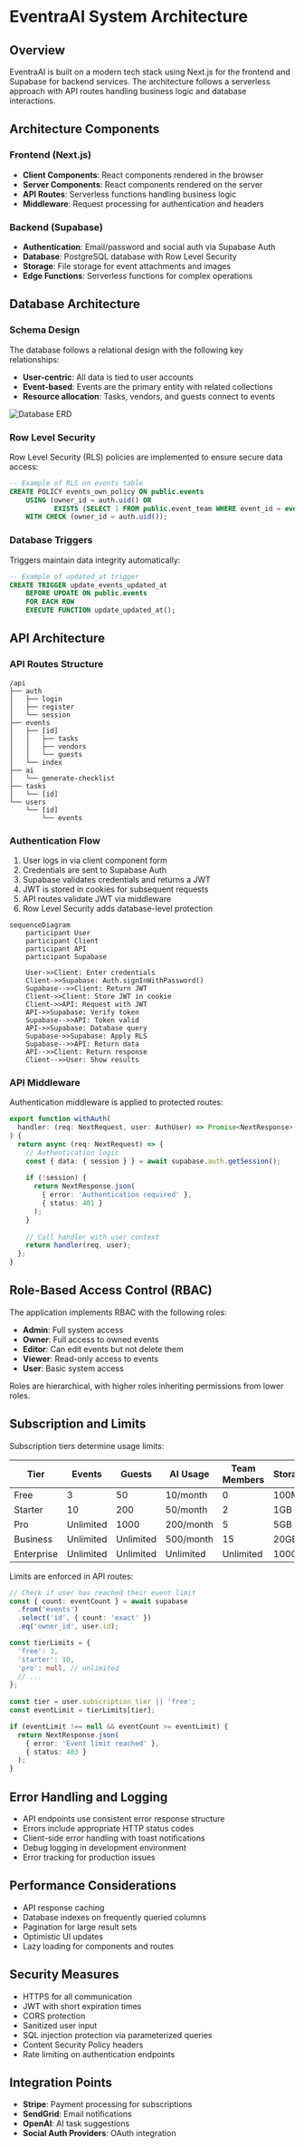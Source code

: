 # EventraAI System Architecture

## Overview

EventraAI is built on a modern tech stack using Next.js for the frontend and Supabase for backend services. The architecture follows a serverless approach with API routes handling business logic and database interactions.

## Architecture Components

### Frontend (Next.js)

- **Client Components**: React components rendered in the browser
- **Server Components**: React components rendered on the server
- **API Routes**: Serverless functions handling business logic
- **Middleware**: Request processing for authentication and headers

### Backend (Supabase)

- **Authentication**: Email/password and social auth via Supabase Auth
- **Database**: PostgreSQL database with Row Level Security
- **Storage**: File storage for event attachments and images
- **Edge Functions**: Serverless functions for complex operations

## Database Architecture

### Schema Design

The database follows a relational design with the following key relationships:

- **User-centric**: All data is tied to user accounts
- **Event-based**: Events are the primary entity with related collections
- **Resource allocation**: Tasks, vendors, and guests connect to events

![Database ERD](https://mermaid.ink/img/pako:eNqFk09v2zAMxb-K4VMPdZZmsw8LlgxYgQ1YNhRFpINObM2OBFuCYrtpkXz3UXbjtWnW5mDQf4-PEinmBLVMERJIZOdkLHO9vKkE_iXnBnJjOPTQ-I7zxlUdyqZ0KqjhqdQVSrM8JyfJyZDsqtdLjc5iSt_9dJHl2RzurxajuZY8L-_gpZuJlXuDldGVQSh1Y97s9WYYktnvX-X6N83uZ4vZQmKOvWjMrDJSdVNyxZx77Nt18VXNtZaaNSRw-OAfOyb3jI46ZTvsxdZdE6_A6Xy2eGjlYIXXoNNSCr10uEBVrjRXaDxVKKXB7O4uDTwvtKgKtCvKJpKrE8oBSQcNblZqh6m9n54_kmQ0_nSw3yTjgTgejg8IIztJpXeYmrjXl5q1Ht85qD08-iQ9YYiVkVXfM6oe7bY37YNZG77p81eFE38Zx1R3bUfFv4JfHjUrbY-Uht8h0UatPf3JOe52u4gq5-IVx4JXlSuV3GBe9QOdexqVV-2vtDcOeqfwPtqv0mAUGMtXqNACrpOauyELQZiT5G-dLtCAoqBdpBDI2inOIHG8oaUr0Mg4hYfXacrJFrJQH42YLVqrSkiCFptoydG2kGxpIcZN3zcU7r26Q82_X-oTyTa-Pw?type=png)

### Row Level Security

Row Level Security (RLS) policies are implemented to ensure secure data access:

```sql
-- Example of RLS on events table
CREATE POLICY events_own_policy ON public.events 
    USING (owner_id = auth.uid() OR 
           EXISTS (SELECT 1 FROM public.event_team WHERE event_id = events.id AND user_id = auth.uid()))
    WITH CHECK (owner_id = auth.uid());
```

### Database Triggers

Triggers maintain data integrity automatically:

```sql
-- Example of updated_at trigger
CREATE TRIGGER update_events_updated_at
    BEFORE UPDATE ON public.events
    FOR EACH ROW
    EXECUTE FUNCTION update_updated_at();
```

## API Architecture

### API Routes Structure

```
/api
├── auth
│   ├── login
│   ├── register
│   └── session
├── events
│   ├── [id]
│   │   ├── tasks
│   │   ├── vendors
│   │   └── guests
│   └── index
├── ai
│   └── generate-checklist
├── tasks
│   └── [id]
└── users
    └── [id]
        └── events
```

### Authentication Flow

1. User logs in via client component form
2. Credentials are sent to Supabase Auth
3. Supabase validates credentials and returns a JWT
4. JWT is stored in cookies for subsequent requests
5. API routes validate JWT via middleware
6. Row Level Security adds database-level protection

```mermaid
sequenceDiagram
    participant User
    participant Client
    participant API
    participant Supabase

    User->>Client: Enter credentials
    Client->>Supabase: Auth.signInWithPassword()
    Supabase-->>Client: Return JWT
    Client->>Client: Store JWT in cookie
    Client->>API: Request with JWT
    API->>Supabase: Verify token
    Supabase-->>API: Token valid
    API->>Supabase: Database query
    Supabase->>Supabase: Apply RLS
    Supabase-->>API: Return data
    API-->>Client: Return response
    Client-->>User: Show results
```

### API Middleware

Authentication middleware is applied to protected routes:

```typescript
export function withAuth(
  handler: (req: NextRequest, user: AuthUser) => Promise<NextResponse>
) {
  return async (req: NextRequest) => {
    // Authentication logic
    const { data: { session } } = await supabase.auth.getSession();
    
    if (!session) {
      return NextResponse.json(
        { error: 'Authentication required' },
        { status: 401 }
      );
    }
    
    // Call handler with user context
    return handler(req, user);
  };
}
```

## Role-Based Access Control (RBAC)

The application implements RBAC with the following roles:

- **Admin**: Full system access
- **Owner**: Full access to owned events
- **Editor**: Can edit events but not delete them
- **Viewer**: Read-only access to events
- **User**: Basic system access

Roles are hierarchical, with higher roles inheriting permissions from lower roles.

## Subscription and Limits

Subscription tiers determine usage limits:

| Tier | Events | Guests | AI Usage | Team Members | Storage |
|------|--------|--------|----------|--------------|---------|
| Free | 3      | 50     | 10/month | 0            | 100MB   |
| Starter | 10  | 200    | 50/month | 2            | 1GB     |
| Pro  | Unlimited | 1000 | 200/month | 5          | 5GB     |
| Business | Unlimited | Unlimited | 500/month | 15 | 20GB   |
| Enterprise | Unlimited | Unlimited | Unlimited | Unlimited | 100GB |

Limits are enforced in API routes:

```typescript
// Check if user has reached their event limit
const { count: eventCount } = await supabase
  .from('events')
  .select('id', { count: 'exact' })
  .eq('owner_id', user.id);

const tierLimits = {
  'free': 3,
  'starter': 10,
  'pro': null, // unlimited
  // ...
};
      
const tier = user.subscription_tier || 'free';
const eventLimit = tierLimits[tier];

if (eventLimit !== null && eventCount >= eventLimit) {
  return NextResponse.json(
    { error: 'Event limit reached' },
    { status: 403 }
  );
}
```

## Error Handling and Logging

- API endpoints use consistent error response structure
- Errors include appropriate HTTP status codes
- Client-side error handling with toast notifications
- Debug logging in development environment
- Error tracking for production issues

## Performance Considerations

- API response caching
- Database indexes on frequently queried columns
- Pagination for large result sets
- Optimistic UI updates
- Lazy loading for components and routes

## Security Measures

- HTTPS for all communication
- JWT with short expiration times
- CORS protection
- Sanitized user input
- SQL injection protection via parameterized queries
- Content Security Policy headers
- Rate limiting on authentication endpoints

## Integration Points

- **Stripe**: Payment processing for subscriptions
- **SendGrid**: Email notifications
- **OpenAI**: AI task suggestions
- **Social Auth Providers**: OAuth integration 